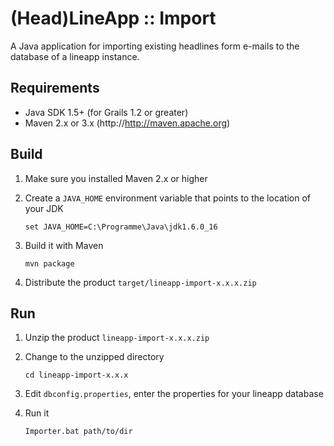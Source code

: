 (Head)LineApp :: Import
=======================

A Java application for importing existing headlines form e-mails to the database of a lineapp instance.


Requirements
------------
* Java SDK 1.5+ (for Grails 1.2 or greater)
* Maven 2.x or 3.x (http://http://maven.apache.org)


Build
-----

1. Make sure you installed Maven 2.x or higher

2. Create a `JAVA_HOME` environment variable that points to the location of your JDK

    `set JAVA_HOME=C:\Programme\Java\jdk1.6.0_16`

3. Build it with Maven

    `mvn package`

4. Distribute the product `target/lineapp-import-x.x.x.zip`


Run
---

1. Unzip the product `lineapp-import-x.x.x.zip`

2. Change to the unzipped directory

	`cd lineapp-import-x.x.x`

3. Edit `dbconfig.properties`, enter the properties for your lineapp database

4. Run it

	`Importer.bat path/to/dir`

